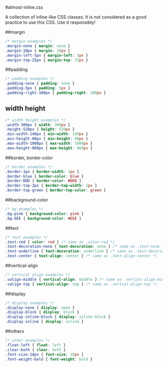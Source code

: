 #almost-inline.css

A collection of inline-like CSS classes. It is not considered as a good practice to use this CSS. Use it responsibly!

##margin
```css
/* margin examples */
.margin-none { margin: none }
.margin-10px { margin: 10px }
.margin-left-5px { margin-left: 5px }
.margin-top-25px { margin-top: 25px }
```

##padding
```css
/* padding examples */
.padding-none { padding: none }
.padding-5px { padding: 5px }
.padding-right-100px { padding-right: 100px }
```

## width height
```css
/* width height examples */
.width-300px { width: 300px }
.height-520px { height: 520px }
.min-width-140px { min-width: 140px }
.min-height-80px { min-height: 80px }
.max-width-1000px { max-width: 1000px }
.max-height-860px { max-height: 860px }
```

##border, border-color
```css
/* border examples */
.border-1px { border-width: 1px }
.border-blue { border-color: blue }
.border-DDD { border-color: #DDD }
.border-top-2px { border-top-width: 2px }
.border-top-green { border-top-color: green }
```

##background-color
```css
/* bg examples */
.bg-pink { background-color: pink }
.bg-EEE { background-color: #EEE }
```

##text
```css
/* text examples */
.text-red { color: red } /* same as .color-red */
.text-decoration-none { text-decoration: none } /* same as .text-none */
.text-underline { text-decoration: underline } /* same as .text-decoration-underline */
.text-center { text-align: center } /* same as .text-align-center */
```

##vertical-align
```css
/* vertical align examples */
.valign-middle { vertical-align: middle } /* same as .vertial-align-middle */
.valign-top { vertical-align: top } /* same as .vertial-align-top */
```

##display
```css
/* display examples */
.display-none { display: none }
.display-block { display: block }
.display-inline-block { display: inline-block }
.display-inline { display: inline }
```

##others
```css
/* other examples */
.float-left { float: left }
.clear-both { clear: both }
.font-size-18px { font-size: 18px }
.font-weight-bold { font-weight: bold }
```